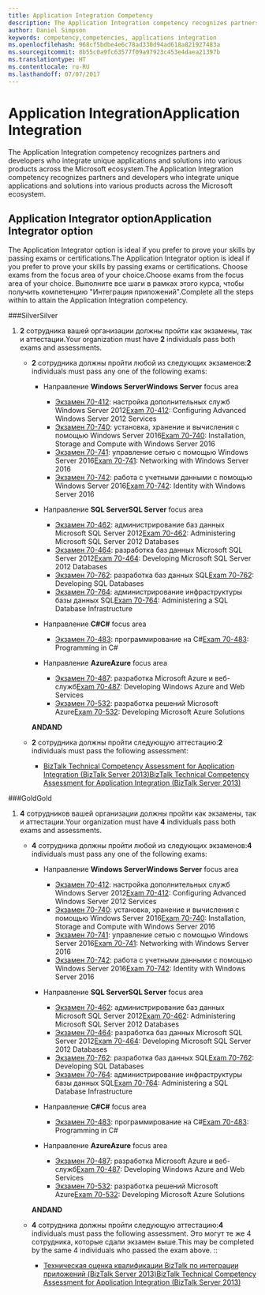 ```yaml
---
title: Application Integration Competency
description: The Application Integration competency recognizes partners and developers who integrate unique applications and solutions into various products across the Microsoft ecosystem.
author: Daniel Simpson
keywords: competency,competencies, applications integration
ms.openlocfilehash: 968cf5bdbe4e6c78ad330d94ad618a821927483a
ms.sourcegitcommit: 8b55c0a9fc63577f09a97923c453e4daea21397b
ms.translationtype: HT
ms.contentlocale: ru-RU
ms.lasthandoff: 07/07/2017
---
```

# <a name="application-integration"></a><span data-ttu-id="d3707-104">Application Integration</span><span class="sxs-lookup"><span data-stu-id="d3707-104">Application Integration</span></span> 
<span data-ttu-id="d3707-105">The Application Integration competency recognizes partners and developers who integrate unique applications and solutions into various products across the Microsoft ecosystem.</span><span class="sxs-lookup"><span data-stu-id="d3707-105">The Application Integration competency recognizes partners and developers who integrate unique applications and solutions into various products across the Microsoft ecosystem.</span></span> 

## <a name="application-integrator-option"></a><span data-ttu-id="d3707-106">Application Integrator option</span><span class="sxs-lookup"><span data-stu-id="d3707-106">Application Integrator option</span></span>

<span data-ttu-id="d3707-107">The Application Integrator option is ideal if you prefer to prove your skills by passing exams or certifications.</span><span class="sxs-lookup"><span data-stu-id="d3707-107">The Application Integrator option is ideal if you prefer to prove your skills by passing exams or certifications.</span></span> <span data-ttu-id="d3707-108">Choose exams from the focus area of your choice.</span><span class="sxs-lookup"><span data-stu-id="d3707-108">Choose exams from the focus area of your choice.</span></span> <span data-ttu-id="d3707-109">Выполните все шаги в рамках этого курса, чтобы получить компетенцию "Интеграция приложений".</span><span class="sxs-lookup"><span data-stu-id="d3707-109">Complete all the steps within to attain the Application Integration competency.</span></span>

###<a name="silver"></a><span data-ttu-id="d3707-110">Silver</span><span class="sxs-lookup"><span data-stu-id="d3707-110">Silver</span></span>
1. <span data-ttu-id="d3707-111">**2** сотрудника вашей организации должны пройти как экзамены, так и аттестации.</span><span class="sxs-lookup"><span data-stu-id="d3707-111">Your organization must have **2** individuals pass both exams and assessments.</span></span>

    - <span data-ttu-id="d3707-112">**2** сотрудника должны пройти любой из следующих экзаменов:</span><span class="sxs-lookup"><span data-stu-id="d3707-112">**2** individuals must pass any one of the following exams:</span></span>

        - <span data-ttu-id="d3707-113">Направление **Windows Server**</span><span class="sxs-lookup"><span data-stu-id="d3707-113">**Windows Server** focus area</span></span>
            - <span data-ttu-id="d3707-114">[Экзамен 70-412](https://www.microsoft.com/en-us/learning/exam-70-412.aspx): настройка дополнительных служб Windows Server 2012</span><span class="sxs-lookup"><span data-stu-id="d3707-114">[Exam 70-412](https://www.microsoft.com/en-us/learning/exam-70-412.aspx): Configuring Advanced Windows Server 2012 Services</span></span>
            - <span data-ttu-id="d3707-115">[Экзамен 70-740](https://www.microsoft.com/en-us/learning/exam-70-740.aspx): установка, хранение и вычисления с помощью Windows Server 2016</span><span class="sxs-lookup"><span data-stu-id="d3707-115">[Exam 70-740](https://www.microsoft.com/en-us/learning/exam-70-740.aspx): Installation, Storage and Compute with Windows Server 2016</span></span>
            - <span data-ttu-id="d3707-116">[Экзамен 70-741](https://www.microsoft.com/en-us/learning/exam-70-741.aspx): управление сетью с помощью Windows Server 2016</span><span class="sxs-lookup"><span data-stu-id="d3707-116">[Exam 70-741](https://www.microsoft.com/en-us/learning/exam-70-741.aspx): Networking with Windows Server 2016</span></span>
            - <span data-ttu-id="d3707-117">[Экзамен 70-742](https://www.microsoft.com/en-us/learning/exam-70-742.aspx): работа с учетными данными с помощью Windows Server 2016</span><span class="sxs-lookup"><span data-stu-id="d3707-117">[Exam 70-742](https://www.microsoft.com/en-us/learning/exam-70-742.aspx): Identity with Windows Server 2016</span></span>

        - <span data-ttu-id="d3707-118">Направление **SQL Server**</span><span class="sxs-lookup"><span data-stu-id="d3707-118">**SQL Server** focus area</span></span>

            - <span data-ttu-id="d3707-119">[Экзамен 70-462](https://www.microsoft.com/en-us/learning/exam-70-462.aspx): администрирование баз данных Microsoft SQL Server 2012</span><span class="sxs-lookup"><span data-stu-id="d3707-119">[Exam 70-462](https://www.microsoft.com/en-us/learning/exam-70-462.aspx): Administering Microsoft SQL Server 2012 Databases</span></span>
            - <span data-ttu-id="d3707-120">[Экзамен 70-464](https://www.microsoft.com/en-us/learning/exam-70-464.aspx): разработка баз данных Microsoft SQL Server 2012</span><span class="sxs-lookup"><span data-stu-id="d3707-120">[Exam 70-464](https://www.microsoft.com/en-us/learning/exam-70-464.aspx): Developing Microsoft SQL Server 2012 Databases</span></span>
            - <span data-ttu-id="d3707-121">[Экзамен 70-762](https://www.microsoft.com/en-us/learning/exam-70-762.aspx): разработка баз данных SQL</span><span class="sxs-lookup"><span data-stu-id="d3707-121">[Exam 70-762](https://www.microsoft.com/en-us/learning/exam-70-762.aspx): Developing SQL Databases</span></span>
            - <span data-ttu-id="d3707-122">[Экзамен 70-764](https://www.microsoft.com/en-us/learning/exam-70-764.aspx): администрирование инфраструктуры базы данных SQL</span><span class="sxs-lookup"><span data-stu-id="d3707-122">[Exam 70-764](https://www.microsoft.com/en-us/learning/exam-70-764.aspx): Administering a SQL Database Infrastructure</span></span>

        - <span data-ttu-id="d3707-123">Направление **C#**</span><span class="sxs-lookup"><span data-stu-id="d3707-123">**C#** focus area</span></span> 

            - <span data-ttu-id="d3707-124">[Экзамен 70-483](https://www.microsoft.com/en-us/learning/exam-70-483.aspx): программирование на C#</span><span class="sxs-lookup"><span data-stu-id="d3707-124">[Exam 70-483](https://www.microsoft.com/en-us/learning/exam-70-483.aspx): Programming in C#</span></span>

        - <span data-ttu-id="d3707-125">Направление **Azure**</span><span class="sxs-lookup"><span data-stu-id="d3707-125">**Azure** focus area</span></span>

            - <span data-ttu-id="d3707-126">[Экзамен 70-487](https://www.microsoft.com/en-us/learning/exam-70-487.aspx): разработка Microsoft Azure и веб-служб</span><span class="sxs-lookup"><span data-stu-id="d3707-126">[Exam 70-487](https://www.microsoft.com/en-us/learning/exam-70-487.aspx): Developing Windows Azure and Web Services</span></span>
            - <span data-ttu-id="d3707-127">[Экзамен 70-532](https://www.microsoft.com/en-us/learning/exam-70-532.aspx): разработка решений Microsoft Azure</span><span class="sxs-lookup"><span data-stu-id="d3707-127">[Exam 70-532](https://www.microsoft.com/en-us/learning/exam-70-532.aspx): Developing Microsoft Azure Solutions</span></span>

        **<span data-ttu-id="d3707-128">AND</span><span class="sxs-lookup"><span data-stu-id="d3707-128">AND</span></span>**

    - <span data-ttu-id="d3707-129">**2** сотрудника должны пройти следующую аттестацию:</span><span class="sxs-lookup"><span data-stu-id="d3707-129">**2** individuals must pass the following assessment:</span></span>

        - [<span data-ttu-id="d3707-130">BizTalk Technical Competency Assessment for Application Integration (BizTalk Server 2013)</span><span class="sxs-lookup"><span data-stu-id="d3707-130">BizTalk Technical Competency Assessment for Application Integration (BizTalk Server 2013)</span></span>](https://partneruniversity.microsoft.com/?whr=uri:MicrosoftAccount&courseId=12286&scoId=Id3XwITSB_2805299993)

###<a name="gold"></a><span data-ttu-id="d3707-131">Gold</span><span class="sxs-lookup"><span data-stu-id="d3707-131">Gold</span></span>
1. <span data-ttu-id="d3707-132">**4** сотрудников вашей организации должны пройти как экзамены, так и аттестации.</span><span class="sxs-lookup"><span data-stu-id="d3707-132">Your organization must have **4** individuals pass both exams and assessments.</span></span>

    - <span data-ttu-id="d3707-133">**4** сотрудника должны пройти любой из следующих экзаменов:</span><span class="sxs-lookup"><span data-stu-id="d3707-133">**4** individuals must pass any one of the following exams:</span></span>

        - <span data-ttu-id="d3707-134">Направление **Windows Server**</span><span class="sxs-lookup"><span data-stu-id="d3707-134">**Windows Server** focus area</span></span>

            - <span data-ttu-id="d3707-135">[Экзамен 70-412](https://www.microsoft.com/en-us/learning/exam-70-412.aspx): настройка дополнительных служб Windows Server 2012</span><span class="sxs-lookup"><span data-stu-id="d3707-135">[Exam 70-412](https://www.microsoft.com/en-us/learning/exam-70-412.aspx): Configuring Advanced Windows Server 2012 Services</span></span>
            - <span data-ttu-id="d3707-136">[Экзамен 70-740](https://www.microsoft.com/en-us/learning/exam-70-740.aspx): установка, хранение и вычисления с помощью Windows Server 2016</span><span class="sxs-lookup"><span data-stu-id="d3707-136">[Exam 70-740](https://www.microsoft.com/en-us/learning/exam-70-740.aspx): Installation, Storage and Compute with Windows Server 2016</span></span>
            - <span data-ttu-id="d3707-137">[Экзамен 70-741](https://www.microsoft.com/en-us/learning/exam-70-741.aspx): управление сетью с помощью Windows Server 2016</span><span class="sxs-lookup"><span data-stu-id="d3707-137">[Exam 70-741](https://www.microsoft.com/en-us/learning/exam-70-741.aspx): Networking with Windows Server 2016</span></span>
            - <span data-ttu-id="d3707-138">[Экзамен 70-742](https://www.microsoft.com/en-us/learning/exam-70-742.aspx): работа с учетными данными с помощью Windows Server 2016</span><span class="sxs-lookup"><span data-stu-id="d3707-138">[Exam 70-742](https://www.microsoft.com/en-us/learning/exam-70-742.aspx): Identity with Windows Server 2016</span></span>

        - <span data-ttu-id="d3707-139">Направление **SQL Server**</span><span class="sxs-lookup"><span data-stu-id="d3707-139">**SQL Server** focus area</span></span>

            - <span data-ttu-id="d3707-140">[Экзамен 70-462](https://www.microsoft.com/en-us/learning/exam-70-462.aspx): администрирование баз данных Microsoft SQL Server 2012</span><span class="sxs-lookup"><span data-stu-id="d3707-140">[Exam 70-462](https://www.microsoft.com/en-us/learning/exam-70-462.aspx): Administering Microsoft SQL Server 2012 Databases</span></span>
            - <span data-ttu-id="d3707-141">[Экзамен 70-464](https://www.microsoft.com/en-us/learning/exam-70-464.aspx): разработка баз данных Microsoft SQL Server 2012</span><span class="sxs-lookup"><span data-stu-id="d3707-141">[Exam 70-464](https://www.microsoft.com/en-us/learning/exam-70-464.aspx): Developing Microsoft SQL Server 2012 Databases</span></span>
            - <span data-ttu-id="d3707-142">[Экзамен 70-762](https://www.microsoft.com/en-us/learning/exam-70-762.aspx): разработка баз данных SQL</span><span class="sxs-lookup"><span data-stu-id="d3707-142">[Exam 70-762](https://www.microsoft.com/en-us/learning/exam-70-762.aspx): Developing SQL Databases</span></span>
            - <span data-ttu-id="d3707-143">[Экзамен 70-764](https://www.microsoft.com/en-us/learning/exam-70-764.aspx): администрирование инфраструктуры базы данных SQL</span><span class="sxs-lookup"><span data-stu-id="d3707-143">[Exam 70-764](https://www.microsoft.com/en-us/learning/exam-70-764.aspx): Administering a SQL Database Infrastructure</span></span>

        - <span data-ttu-id="d3707-144">Направление **C#**</span><span class="sxs-lookup"><span data-stu-id="d3707-144">**C#** focus area</span></span> 

            - <span data-ttu-id="d3707-145">[Экзамен 70-483](https://www.microsoft.com/en-us/learning/exam-70-483.aspx): программирование на C#</span><span class="sxs-lookup"><span data-stu-id="d3707-145">[Exam 70-483](https://www.microsoft.com/en-us/learning/exam-70-483.aspx): Programming in C#</span></span>

        - <span data-ttu-id="d3707-146">Направление **Azure**</span><span class="sxs-lookup"><span data-stu-id="d3707-146">**Azure** focus area</span></span>

            - <span data-ttu-id="d3707-147">[Экзамен 70-487](https://www.microsoft.com/en-us/learning/exam-70-487.aspx): разработка Microsoft Azure и веб-служб</span><span class="sxs-lookup"><span data-stu-id="d3707-147">[Exam 70-487](https://www.microsoft.com/en-us/learning/exam-70-487.aspx): Developing Windows Azure and Web Services</span></span>
            - <span data-ttu-id="d3707-148">[Экзамен 70-532](https://www.microsoft.com/en-us/learning/exam-70-532.aspx): разработка решений Microsoft Azure</span><span class="sxs-lookup"><span data-stu-id="d3707-148">[Exam 70-532](https://www.microsoft.com/en-us/learning/exam-70-532.aspx): Developing Microsoft Azure Solutions</span></span>

        **<span data-ttu-id="d3707-149">AND</span><span class="sxs-lookup"><span data-stu-id="d3707-149">AND</span></span>**

    - <span data-ttu-id="d3707-150">**4** сотрудника должны пройти следующую аттестацию:</span><span class="sxs-lookup"><span data-stu-id="d3707-150">**4** individuals must pass the following assessment.</span></span> <span data-ttu-id="d3707-151">Это могут те же 4 сотрудника, которые сдали экзамен выше.</span><span class="sxs-lookup"><span data-stu-id="d3707-151">This may be completed by the same 4 individuals who passed the exam above.</span></span> <span data-ttu-id="d3707-152">:</span><span class="sxs-lookup"><span data-stu-id="d3707-152">:</span></span>

        - [<span data-ttu-id="d3707-153">Техническая оценка квалификации BizTalk по интеграции приложений (BizTalk Server 2013)</span><span class="sxs-lookup"><span data-stu-id="d3707-153">BizTalk Technical Competency Assessment for Application Integration (BizTalk Server 2013)</span></span>](https://partneruniversity.microsoft.com/?whr=uri:MicrosoftAccount&courseId=12286&scoId=Id3XwITSB_2805299993)

